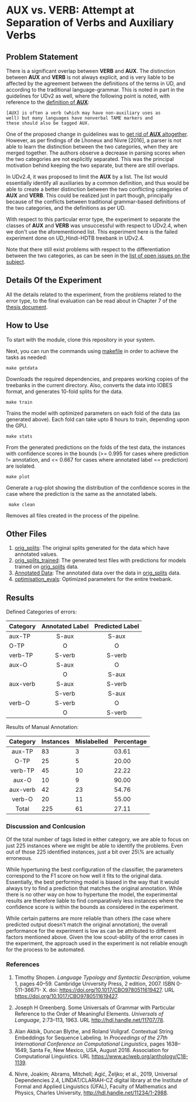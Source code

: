 <h1>AUX vs. VERB: Attempt at
Separation of Verbs and
Auxiliary Verbs</h1>

<h2>Problem Statement</h2>

There is a significant overlap between <b>VERB</b> and <b>AUX</b>. The distinction between <b>AUX</b> and <b>VERB</b> is 
not always explicit, and is very liable to be affected by the agreement between the definitions of the terms in UD, and 
according to the traditional language-grammar. This is noted in part in the guidelines for UDv2 as well, where the 
following point is noted, with reference to the [definition of <b>AUX</b>](https://universaldependencies.org/u/pos/all.html#aux-auxiliary):

    [AUX] is often a verb (which may have non-auxiliary uses as 
    well) but many languages have nonverbal TAME markers and
    these should also be tagged AUX.

One of the proposed change in guidelines was to [get rid of <b>AUX</b> altogether](https://github.com/UniversalDependencies/docs/issues/275). 
However, as per findings of de Lhoneux and Nivre \[2016\], a parser is not able to learn the distinction between the
 two categories, when they are merged together. The authors observe a decrease in parsing scores when the two categories 
 are not explicitly separated. This was the principal motivation behind keeping the two separate, but there are still 
 overlaps.
 
In UDv2.4, it was proposed to limit the <b>AUX</b> by a list. The list would essentially identify all auxiliaries by a 
common definition, and thus would be able to create a better distinction between the two conflicting categories of 
<b>AUX</b> and <b>VERB</b>. This could be realized just in part though, principally because of the conflicts between 
traditional grammar-based definitions of the two categories, and the definitions as per UD. 

With respect to this particular error type, the experiment to separate the classes of <b>AUX</b> and <b>VERB</b> was 
unsuccessful with respect to UDv2.4, when we don't use the aforementioned list. This experiment here is the failed 
experiment done on UD\_Hindi-HDTB treebank in UDv2.4. 

Note that there still exist problems with respect to the differentiation between the two categories, 
as can be seen in the [list of open issues on the subject](https://github.com/universaldependencies/docs/issues?utf8=\%E2\%9C\%93&q=is\%3Aopen+aux).

<h2>Details Of the Experiment</h2>

All the details related to the experiment, from the problems related to the error type, to the final evaluation can be 
read about in Chapter 7 of the [thesis document](../docs/thesis.pdf).

<h2>How to Use</h2>

To start with the module, clone this repository in your system.

Next, you can run the commands using [makefile](./makefile) in order to achieve the tasks as needed:

    make getdata
 Downloads the required dependencies, and prepares working copies of the treebanks in the current directory. Also, converts
 the data into IOBES format, and generates 10-fold splits for the data.
 
    make train
 Trains the model with optimized parameters on each fold of the data (as generated above). Each fold can take upto 8 hours to train,
 depending upon the GPU.
 
    make stats
 From the generated predictions on the folds of the test data, the instances with confidence scores in the bounds (>= 0.995 for 
 cases where prediction != annotation, and <= 0.667 for cases where annotated label == prediction) are isolated. 
 
    make plot
 Generate a rug-plot showing the distribution of the confidence scores in the case where the prediction is the same as the 
 annotated labels.
 
     make clean
  Removes all files created in the process of the pipeline.
 
 <h2>Other Files</h2>
 
 1. [orig_splits](./orig_splits): The original splits generated for the data which have annotated values.
 2. [orig_splits_trained](./orig_splits_trained): The generated test files with predictions for models trained on [orig_splits](./orig_splits) data.
 2. [Annotated Data](./Annotated%20Data): The annotated data over the data in [orig_splits](./orig_splits) data.
 4. [optimisation_evals](./optimisation_evals): Optimized parameters for the entire treebank.
 
<h2>Results</h2>

Defined Categories of errors:

|Category|Annotated Label|Predicted Label|
|:-------|:-------------:|:-------------:|
|aux-TP| S-aux | S-aux |
|O-TP| O | O |
|verb-TP| S-verb | S-verb|
|aux-O| S-aux | O |
| | O | S-aux |
|aux-verb| S-aux | S-verb|
| | S-verb | S-aux |
|verb-O| S-verb | O |
| | O | S-verb |

Results of Manual Annotation:

|Category|Instances|Mislabelled|Percentage|
|:------:|:--------|:----------|:---------|
| aux-TP |  83 | 3 | 03.61 |
| O-TP | 25 | 5 | 20.00 |
| verb-TP | 45 | 10 | 22.22 |
| aux-O | 10 | 9 | 90.00 |
| aux-verb | 42 | 23 | 54.76 |
| verb-O | 20 | 11 | 55.00 |
| Total | 225 | 61 | 27.11 |

<h3>Discussion and Conlcusion</h3>
Of the total number of tags listed in either category, 
we are able to focus on just 225 instances where we might be 
able to identify the problems. Even out of those 225 identified 
instances, just a bit over 25\% are actually erroneous. 

While hypertuning the best configuration of the classifier, 
the parameters correspond to the F1 score on how well it fits 
to the original data. Essentially, the best performing model 
is biased in the way that it would always try to find a 
prediction that matches the original annotation. While there 
is no other way on how to hypertune the model, the experimental 
results are therefore liable to find comparatively less 
instances where the confidence score is within the bounds as 
considered in the experiment. 

While certain patterns are more reliable than others 
(the case where predicted output doesn't match the original 
annotation), the overall performance for the experiment 
is low as can be attributed to different factors mentioned 
above. Given the low scout-ability of the error cases in the 
experiment, the approach used in the experiment is not reliable 
enough for the process to be automated.

<h3>References</h3>

1. Timothy Shopen. <i>Language Typology and Syntactic Description</i>, volume 1, pages
40–59. Cambridge University Press, 2 edition, 2007. ISBN 0-511-36671-
X. doi: https://doi.org/10.1017/CBO9780511619427. URL https://doi.org/10.1017/CBO9780511619427.

2. Joseph H Greenberg. Some Universals of Grammar with Particular Reference to
the Order of Meaningful Elements. <i>Universals of Language</i>, 2:73–113, 1963.
URL http://hdl.handle.net/11707/78.

3. Alan Akbik, Duncan Blythe, and Roland Vollgraf. Contextual String Embeddings
for Sequence Labeling. In <i>Proceedings of the 27th International Conference on
Computational Linguistics</i>, pages 1638–1649, Santa Fe, New Mexico, USA,
August 2018. Association for Computational Linguistics. URL 
https://www.aclweb.org/anthology/C18-1139.

4. Nivre, Joakim; Abrams, Mitchell; Agić, Željko; et al., 2019, 
  Universal Dependencies 2.4, LINDAT/CLARIAH-CZ digital library at the Institute of Formal and Applied Linguistics (ÚFAL), Faculty of Mathematics and Physics, Charles University, 
  http://hdl.handle.net/11234/1-2988.
